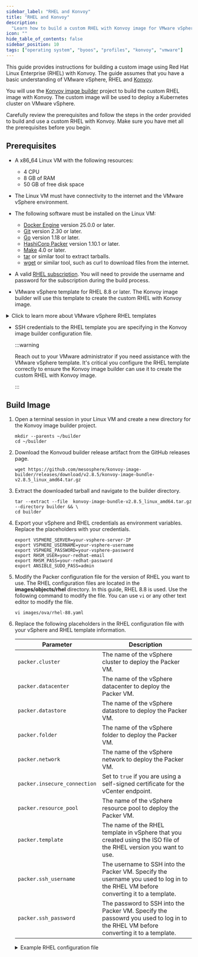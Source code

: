 ```yaml
---
sidebar_label: "RHEL and Konvoy"
title: "RHEL and Konvoy"
description:
  "Learn how to build a custom RHEL with Konvoy image for VMware vSphere and use it to deploy a Kubernetes cluster."
icon: ""
hide_table_of_contents: false
sidebar_position: 10
tags: ["operating system", "byoos", "profiles", "konvoy", "vmware"]
---
```


This guide provides instructions for building a custom image using Red Hat Linux Enterprise (RHEL) with Konvoy. The
guide assumes that you have a basic understanding of VMware vSphere, RHEL and [Konvoy](../../../integrations/konvoy.md).

You will use the [Konvoy image builder](https://github.com/mesosphere/konvoy-image-builder) project to build the custom
RHEL image with Konvoy. The custom image will be used to deploy a Kubernetes cluster on VMware vSphere.

Carefully review the prerequisites and follow the steps in the order provided to build and use a custom RHEL with
Konvoy. Make sure you have met all the prerequisites before you begin.

## Prerequisites

- A x86_64 Linux VM with the following resources:

  - 4 CPU
  - 8 GB of RAM
  - 50 GB of free disk space

- The Linux VM must have connectivity to the internet and the VMware vSphere environment.

- The following software must be installed on the Linux VM:

  - [Docker Engine](https://docs.docker.com/engine/install/) version 25.0.0 or later.
  - [Git](https://git-scm.com/) version 2.30 or later.
  - [Go](https://golang.org/) version 1.18 or later.
  - [HashiCorp Packer](https://developer.hashicorp.com/packer/) version 1.10.1 or later.
  - [Make](https://www.gnu.org/software/make/) 4.0 or later.
  - [tar](https://www.gnu.org/software/tar/) or similar tool to extract tarballs.
  - [wget](https://www.gnu.org/software/wget/) or similar tool, such as curl to download files from the internet.

- A valid [RHEL subscription](https://www.redhat.com/en/store/linux-platforms). You will need to provide the username
  and password for the subscription during the build process.

- VMware vSphere template for RHEL 8.8 or later. The Konvoy image builder will use this template to create the custom
  RHEL with Konvoy image.

<details>
<summary>Click to learn more about VMware vSphere RHEL templates</summary>

You can download RHEL 8.8 or later ISO files from the
[Red Hat Developer Portal](https://developers.redhat.com/products/rhel/download?source=sso). The ISO can be uploaded to
your vSphere Datastore and be used to deploy a VM. Deploy the VM and reference the ISO you uploaded to your Datastore as
the input for the **CD/DVD Drive**.

![A View of the ISO selection](/byoos_vmware_konvoy_iso-selection.png)

After the VM is deployed, and you have completed the RHEL installation, verify you can SSH into the VM. If you can SSH
and login to the VM, you can use it as a template for the Konvoy image builder. Save the VM as a template in vSphere.
Reference the template in the Konvoy image builder configuration file.

:::tip

Configure the RHEL VM with the proper users and credentials before creating a VM template of it. Consider adding the
following configuration to the `/etc/sudoers` file so that the root user and the `admin` and `sudo` groups can issue
commands as root without entering a password.

```shell
root ALL=(ALL:ALL) ALL
%admin ALL=(ALL) ALL
%sudo ALL=(ALL) ALL
Defaults        !authenticate
#Defaults   !visiblepw
```

:::

</details>

- SSH credentials to the RHEL template you are specifying in the Konvoy image builder configuration file.

  :::warning

  Reach out to your VMware administrator if you need assistance with the VMware vSphere template. It's critical you
  configure the RHEL template correctly to ensure the Konvoy image builder can use it to create the custom RHEL with
  Konvoy image.

  :::

## Build Image

1.  Open a terminal session in your Linux VM and create a new directory for the Konvoy image builder project.

    ```shell
    mkdir --parents ~/builder
    cd ~/builder
    ```

2.  Download the Konvoud builder release artifact from the GitHub releases page.

    ```shell
    wget https://github.com/mesosphere/konvoy-image-builder/releases/download/v2.8.5/konvoy-image-bundle-v2.8.5_linux_amd64.tar.gz
    ```

3.  Extract the downloaded tarball and navigate to the builder directory.

    ```shell
    tar --extract --file  konvoy-image-bundle-v2.8.5_linux_amd64.tar.gz --directory builder && \
    cd builder
    ```

4.  Export your vSphere and RHEL credentials as environment variables. Replace the placeholders with your credentials.

    ```shell
    export VSPHERE_SERVER=your-vsphere-server-IP
    export VSPHERE_USERNAME=your-vsphere-username
    export VSPHERE_PASSWORD=your-vsphere-password
    export RHSM_USER=your-redhat-email
    export RHSM_PASS=your-redhat-password
    export ANSIBLE_SUDO_PASS=admin
    ```

5.  Modify the Packer configuration file for the version of RHEL you want to use. The RHEL configuration files are
    located in the **images/objects/rhel** directory. In this guide, RHEL 8.8 is used. Use the following command to
    modify the file. You can use `vi` or any other text editor to modify the file.

    ```shell
    vi images/ova/rhel-88.yaml
    ```

6.  Replace the following placeholders in the RHEL configuration file with your vSphere and RHEL template information.

    | Parameter                    | Description                                                                                                                        |
    | ---------------------------- | ---------------------------------------------------------------------------------------------------------------------------------- |
    | `packer.cluster`             | The name of the vSphere cluster to deploy the Packer VM.                                                                           |
    | `packer.datacenter`          | The name of the vSphere datacenter to deploy the Packer VM.                                                                        |
    | `packer.datastore`           | The name of the vSphere datastore to deploy the Packer VM.                                                                         |
    | `packer.folder`              | The name of the vSphere folder to deploy the Packer VM.                                                                            |
    | `packer.network`             | The name of the vSphere network to deploy the Packer VM.                                                                           |
    | `packer.insecure_connection` | Set to `true` if you are using a self-signed certificate for the vCenter endpoint.                                                 |
    | `packer.resource_pool`       | The name of the vSphere resource pool to deploy the Packer VM.                                                                     |
    | `packer.template`            | The name of the RHEL template in vSphere that you created using the ISO file of the RHEL version you want to use.                  |
    | `packer.ssh_username`        | The username to SSH into the Packer VM. Specify the username you used to log in to the RHEL VM before converting it to a template. |
    | `packer.ssh_password`        | The password to SSH into the Packer VM. Specify the passowrd you used to log in to the RHEL VM before converting it to a template. |

    <details>

    <summary>Example RHEL configuration file</summary>

    The parameters that need to be replaced are highlighted in the example configuration file below.

    ```yaml showLineNumbers {9-16,22,23}
    ---
    download_images: true
    build_name: "rhel-88"
    packer_builder_type: "vsphere"
    guestinfo_datasource_slug: "https://raw.githubusercontent.com/vmware/cloud-init-vmware-guestinfo"
    guestinfo_datasource_ref: "v1.4.0"
    guestinfo_datasource_script: "{{guestinfo_datasource_slug}}/{{guestinfo_datasource_ref}}/install.sh"
    packer:
      cluster: "Cluster2"
      datacenter: "Datacenter"
      datastore: "example-datastore"
      folder: "internal"
      insecure_connection: "true"
      network: "DEV-NETWORK"
      resource_pool: "rp-dev"
      template: "internal/rhel"
      vsphere_guest_os_type: "rhel8_64Guest"
      guest_os_type: "rhel8-64"
      # goss params
      distribution: "RHEL"
      distribution_version: "8.8"
      ssh_username: "**********"
      ssh_password: "*********"
      linked_clone: false
      ansible_sudo_pass: "********"
      use_sudo: false
      NOPASSWD: ALL
    # ssh_private_key_file = "" # can be exported as environment variable 'SSH_PRIVATE_KEY_FILE'
    # ssh_agent_auth: false  # is set to true, ssh_password and ssh_private_key will be ignored
    ```

    </details>
